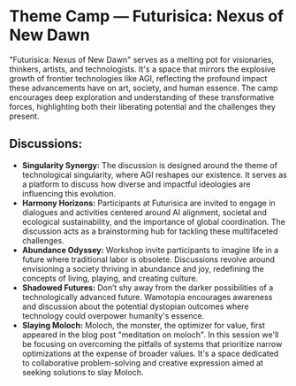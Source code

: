 # Theme Camp — Futurisica: Nexus of New Dawn

"Futurisica: Nexus of New Dawn" serves as a melting pot for visionaries, thinkers, artists, and technologists. It's a space that mirrors the explosive growth of frontier technologies like AGI, reflecting the profound impact these advancements have on art, society, and human essence. The camp encourages deep exploration and understanding of these transformative forces, highlighting both their liberating potential and the challenges they present.

## Discussions:
* **Singularity Synergy:** The discussion is designed around the theme of technological singularity, where AGI reshapes our existence. It serves as a platform to discuss how diverse and impactful ideologies are influencing this evolution.
* **Harmony Horizons:** Participants at Futurisica are invited to engage in dialogues and activities centered around AI alignment, societal and ecological sustainability, and the importance of global coordination. The discussion acts as a brainstorming hub for tackling these multifaceted challenges.
* **Abundance Odyssey:** Workshop invite participants to imagine life in a future where traditional labor is obsolete. Discussions revolve around envisioning a society thriving in abundance and joy, redefining the concepts of living, playing, and creating culture.
* **Shadowed Futures:** Don’t shy away from the darker possibilities of a technologically advanced future. Wamotopia encourages awareness and discussion about the potential dystopian outcomes where technology could overpower humanity's essence.
* **Slaying Moloch:** Moloch, the monster, the optimizer for value, first appeared in the blog post "meditation on moloch". In this session we'll be focusing on overcoming the pitfalls of systems that prioritize narrow optimizations at the expense of broader values. It's a space dedicated to collaborative problem-solving and creative expression aimed at seeking solutions to slay Moloch.
